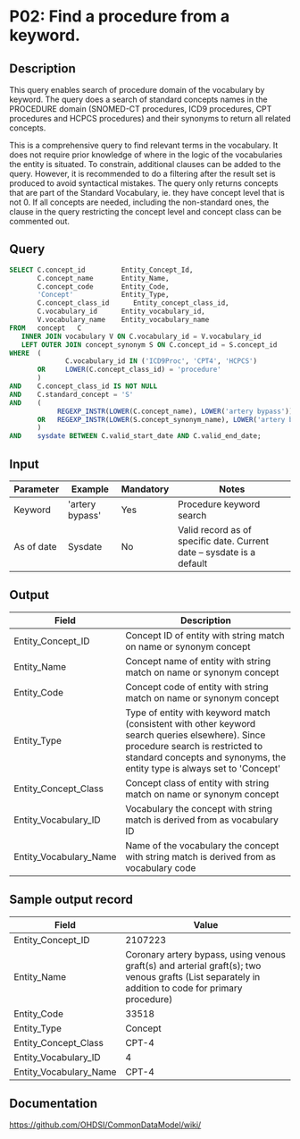 # P02: Find a procedure from a keyword.

## Description
This query enables search of procedure domain of the vocabulary by keyword. The query does a search of standard concepts names in the PROCEDURE domain (SNOMED-CT procedures, ICD9 procedures, CPT procedures and HCPCS procedures) and their synonyms to return all related concepts.

This is a comprehensive query to find relevant terms in the vocabulary. It does not require prior knowledge of where in the logic of the vocabularies the entity is situated. To constrain, additional clauses can be added to the query. However, it is recommended to do a filtering after the result set is produced to avoid syntactical mistakes.
The query only returns concepts that are part of the Standard Vocabulary, ie. they have concept level that is not 0. If all concepts are needed, including the non-standard ones, the clause in the query restricting the concept level and concept class can be commented out.

## Query
```sql
SELECT C.concept_id         Entity_Concept_Id,
       C.concept_name       Entity_Name,
       C.concept_code       Entity_Code,
       'Concept'            Entity_Type,
       C.concept_class_id      Entity_concept_class_id,
       C.vocabulary_id      Entity_vocabulary_id,
       V.vocabulary_name    Entity_vocabulary_name
FROM   concept   C
   INNER JOIN vocabulary V ON C.vocabulary_id = V.vocabulary_id
   LEFT OUTER JOIN concept_synonym S ON C.concept_id = S.concept_id
WHERE  (
              C.vocabulary_id IN ('ICD9Proc', 'CPT4', 'HCPCS')
       OR     LOWER(C.concept_class_id) = 'procedure'
       )
AND    C.concept_class_id IS NOT NULL
AND    C.standard_concept = 'S'
AND    (
            REGEXP_INSTR(LOWER(C.concept_name), LOWER('artery bypass')) > 0
       OR   REGEXP_INSTR(LOWER(S.concept_synonym_name), LOWER('artery bypass')) > 0
       )
AND    sysdate BETWEEN C.valid_start_date AND C.valid_end_date;
```

## Input

| Parameter |  Example |  Mandatory |  Notes |
| --- | --- | --- | --- |
|  Keyword |  'artery bypass' |  Yes | Procedure keyword search |
|  As of date |  Sysdate |  No | Valid record as of specific date. Current date – sysdate is a default |

## Output

|  Field |  Description |
| --- | --- |
|  Entity_Concept_ID |  Concept ID of entity with string match on name or synonym concept |
|  Entity_Name |  Concept name of entity with string match on name or synonym concept |
|  Entity_Code |  Concept code of entity with string match on name or synonym concept |
|  Entity_Type |  Type of entity with keyword match (consistent with other keyword search queries elsewhere). Since procedure search is restricted to standard concepts and synonyms, the entity type is always set to 'Concept' |
|  Entity_Concept_Class |  Concept class of entity with string match on name or synonym concept |
|  Entity_Vocabulary_ID |  Vocabulary the concept with string match is derived from as vocabulary ID |
|  Entity_Vocabulary_Name |  Name of the vocabulary the concept with string match is derived from as vocabulary code |

## Sample output record

| Field |  Value |
| --- | --- |
|  Entity_Concept_ID |  2107223 |
|  Entity_Name |  Coronary artery bypass, using venous graft(s) and arterial graft(s); two venous grafts (List separately in addition to code for primary procedure) |
|  Entity_Code |  33518 |
|  Entity_Type |  Concept |
|  Entity_Concept_Class |  CPT-4 |
|  Entity_Vocabulary_ID |  4 |
|  Entity_Vocabulary_Name |  CPT-4 |



## Documentation
https://github.com/OHDSI/CommonDataModel/wiki/
